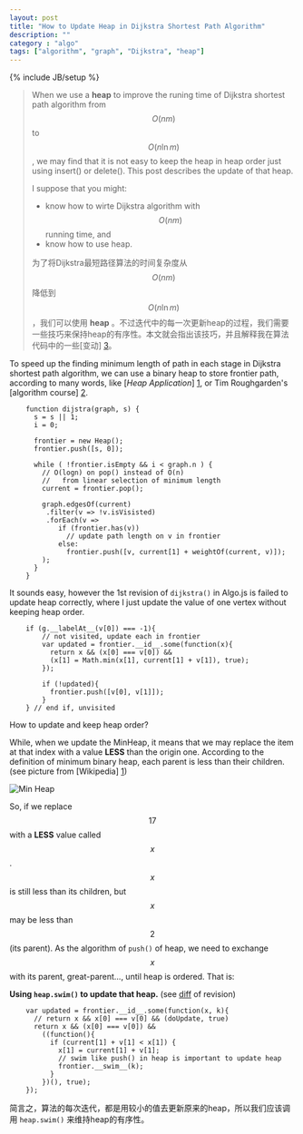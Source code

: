 ```yaml
---
layout: post
title: "How to Update Heap in Dijkstra Shortest Path Algorithm"
description: ""
category : "algo"
tags: ["algorithm", "graph", "Dijkstra", "heap"]
---
```

{% include JB/setup %}

> When we use a __heap__ to improve the runing time of Dijkstra shortest path algorithm from $$O(nm)$$ to $$O(n \ln m)$$, we may find that it is not easy to keep the heap in heap order just using insert() or delete(). This post describes the update of that heap.
>
>
> I suppose that you might:
>
> *	know how to wirte Dijkstra algorithm with $$O(nm)$$ running time, and
> *	know how to use heap.
>
>
> 为了将Dijkstra最短路径算法的时间复杂度从 $$O(nm)$$ 降低到 $$O(n \ln m)$$ ，我们可以使用 __heap__ 。不过迭代中的每一次更新heap的过程，我们需要一些技巧来保持heap的有序性。本文就会指出该技巧，并且解释我在算法代码中的一些[变动] [3]。

<!--more-->

<a name="pi">
</a>

To speed up the finding minimum length of path in each stage in Dijkstra shortest path algorithm, we can use a binary heap to store frontier path, according to many words, like [_Heap Application_] [1], or Tim Roughgarden's [algorithm course] [2].

        function dijstra(graph, s) {
          s = s || 1;
          i = 0;

          frontier = new Heap();
          frontier.push([s, 0]);

          while ( !frontier.isEmpty && i < graph.n ) {
            // O(logn) on pop() instead of O(n)
            //   from linear selection of minimum length
            current = frontier.pop();

            graph.edgesOf(current)
             .filter(v => !v.isVisisted)
             .forEach(v =>
                if (frontier.has(v))
                  // update path length on v in frontier
                else:
                  frontier.push([v, current[1] + weightOf(current, v)]);
            );
          }
        }

It sounds easy, however the 1st revision of `dijkstra()` in Algo.js is failed to update heap correctly, where I just update the value of one vertex without keeping heap order.

        if (g.__labelAt__(v[0]) === -1){
        	// not visited, update each in frontier
        	var updated = frontier.__id__.some(function(x){
    	      return x && (x[0] === v[0]) &&
              (x[1] = Math.min(x[1], current[1] + v[1]), true);
        	});

        	if (!updated){
    	      frontier.push([v[0], v[1]]);
        	}
        } // end if, unvisited

How to update and keep heap order?

While, when we update the MinHeap, it means that we may replace the item at that index with a value __LESS__ than the origin one. According to the definition of minimum binary heap, each parent is less than their children. (see picture from [Wikipedia] [1])

![Min Heap](http://upload.wikimedia.org/wikipedia/commons/6/69/Min-heap.png)

So, if we replace $$17$$ with a __LESS__ value called $$x$$.
$$x$$ is still less than its children,
but $$x$$ may be less than $$2$$ (its parent).
As the algorithm of `push()` of heap, we need to exchange $$x$$ with its parent, great-parent..., until heap is ordered. That is:

__Using `heap.swim()` to update that heap.__ (see [diff][3] of revision)

        var updated = frontier.__id__.some(function(x, k){
          // return x && x[0] === v[0] && (doUpdate, true)
          return x && (x[0] === v[0]) &&
            ((function(){
              if (current[1] + v[1] < x[1]) {
                x[1] = current[1] + v[1];
                // swim like push() in heap is important to update heap
                frontier.__swim__(k);
              }
            })(), true);
        });

<div class="post-content lang zh-cn">

简言之，算法的每次迭代，都是用较小的值去更新原来的heap，所以我们应该调用 <code>heap.swim()</code> 来维持heap的有序性。

</div>

<br />

[1]: http://en.wikipedia.org/wiki/Heap_(data_structure)#Applications	"Wikipedia"
[2]: https://www.coursera.org/course/algo 								"Algorithms: Design and Analysis, Part 1"
[3]: https://goo.gl/NssHNy                                              "Diff of Algo.js"
